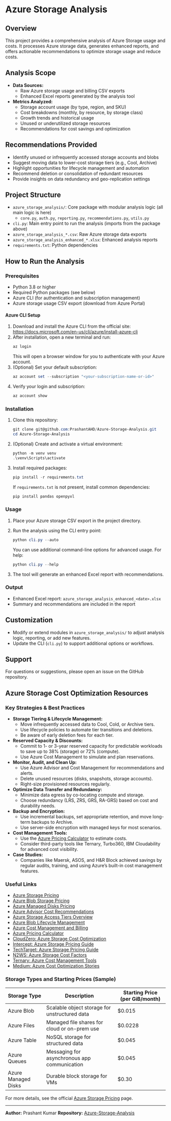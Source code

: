 # Azure Storage Analysis

## Overview
This project provides a comprehensive analysis of Azure Storage usage and costs. It processes Azure storage data, generates enhanced reports, and offers actionable recommendations to optimize storage usage and reduce costs.

## Analysis Scope
- **Data Sources:**
  - Raw Azure storage usage and billing CSV exports
   - Enhanced Excel reports generated by the analysis tool
- **Metrics Analyzed:**
  - Storage account usage (by type, region, and SKU)
  - Cost breakdowns (monthly, by resource, by storage class)
  - Growth trends and historical usage
  - Unused or underutilized storage resources
  - Recommendations for cost savings and optimization

## Recommendations Provided
- Identify unused or infrequently accessed storage accounts and blobs
- Suggest moving data to lower-cost storage tiers (e.g., Cool, Archive)
- Highlight opportunities for lifecycle management and automation
- Recommend deletion or consolidation of redundant resources
- Provide insights on data redundancy and geo-replication settings

## Project Structure
- `azure_storage_analysis/`: Core package with modular analysis logic (all main logic is here)
   - `core.py`, `auth.py`, `reporting.py`, `recommendations.py`, `utils.py`
- `cli.py`: Main entry point to run the analysis (imports from the package above)
- `azure_storage_analysis_*.csv`: Raw Azure storage data exports
- `azure_storage_analysis_enhanced_*.xlsx`: Enhanced analysis reports
- `requirements.txt`: Python dependencies

## How to Run the Analysis


### Prerequisites
- Python 3.8 or higher
- Required Python packages (see below)
- Azure CLI (for authentication and subscription management)
- Azure storage usage CSV export (download from Azure Portal)

#### Azure CLI Setup
1. Download and install the Azure CLI from the official site:
   https://docs.microsoft.com/en-us/cli/azure/install-azure-cli
2. After installation, open a new terminal and run:
   ```powershell
   az login
   ```
   This will open a browser window for you to authenticate with your Azure account.
3. (Optional) Set your default subscription:
   ```powershell
   az account set --subscription "<your-subscription-name-or-id>"
   ```
4. Verify your login and subscription:
   ```powershell
   az account show
   ```

### Installation
1. Clone this repository:
   ```powershell
   git clone git@github.com:PrashantAHD/Azure-Storage-Analysis.git
   cd Azure-Storage-Analysis
   ```
2. (Optional) Create and activate a virtual environment:
   ```powershell
   python -m venv venv
   .\venv\Scripts\activate
   ```
3. Install required packages:
   ```powershell
   pip install -r requirements.txt
   ```
   If `requirements.txt` is not present, install common dependencies:
   ```powershell
   pip install pandas openpyxl
   ```

### Usage
1. Place your Azure storage CSV export in the project directory.

2. Run the analysis using the CLI entry point:
   ```powershell
   python cli.py --auto
   ```
   You can use additional command-line options for advanced usage. For help:
   ```powershell
   python cli.py --help
   ```
3. The tool will generate an enhanced Excel report with recommendations.

### Output
- Enhanced Excel report: `azure_storage_analysis_enhanced_<date>.xlsx`
- Summary and recommendations are included in the report

## Customization
- Modify or extend modules in `azure_storage_analysis/` to adjust analysis logic, reporting, or add new features.
- Update the CLI (`cli.py`) to support additional options or workflows.

## Support
For questions or suggestions, please open an issue on the GitHub repository.

## Azure Storage Cost Optimization Resources

### Key Strategies & Best Practices
- **Storage Tiering & Lifecycle Management:**
  - Move infrequently accessed data to Cool, Cold, or Archive tiers.
  - Use lifecycle policies to automate tier transitions and deletions.
  - Be aware of early deletion fees for each tier.
- **Reserved Capacity & Discounts:**
  - Commit to 1- or 3-year reserved capacity for predictable workloads to save up to 38% (storage) or 72% (compute).
  - Use Azure Cost Management to simulate and plan reservations.
- **Monitor, Audit, and Clean Up:**
  - Use Azure Advisor and Cost Management for recommendations and alerts.
  - Delete unused resources (disks, snapshots, storage accounts).
  - Right-size provisioned resources regularly.
- **Optimize Data Transfer and Redundancy:**
  - Minimize data egress by co-locating compute and storage.
  - Choose redundancy (LRS, ZRS, GRS, RA-GRS) based on cost and durability needs.
- **Backup and Encryption:**
  - Use incremental backups, set appropriate retention, and move long-term backups to Archive.
  - Use server-side encryption with managed keys for most scenarios.
- **Cost Management Tools:**
  - Use the [Azure Pricing Calculator](https://azure.microsoft.com/en-us/pricing/calculator/) to estimate costs.
  - Consider third-party tools like Ternary, Turbo360, IBM Cloudability for advanced cost visibility.
- **Case Studies:**
  - Companies like Maersk, ASOS, and H&R Block achieved savings by regular audits, training, and using Azure’s built-in cost management features.

### Useful Links
- [Azure Storage Pricing](https://azure.microsoft.com/en-us/pricing/details/storage/)
- [Azure Blob Storage Pricing](https://azure.microsoft.com/en-us/pricing/details/storage/blobs/)
- [Azure Managed Disks Pricing](https://azure.microsoft.com/en-us/pricing/details/managed-disks/)
- [Azure Advisor Cost Recommendations](https://learn.microsoft.com/en-us/azure/advisor/advisor-reference-cost-recommendations)
- [Azure Storage Access Tiers Overview](https://learn.microsoft.com/en-us/azure/storage/blobs/access-tiers-overview)
- [Azure Blob Lifecycle Management](https://learn.microsoft.com/en-us/azure/storage/blobs/lifecycle-management-policy-access-tiers)
- [Azure Cost Management and Billing](https://learn.microsoft.com/en-us/azure/cost-management-billing/costs/overview-cost-management)
- [Azure Pricing Calculator](https://azure.microsoft.com/en-us/pricing/calculator/)
- [CloudZero: Azure Storage Cost Optimization](https://www.cloudzero.com/blog/azure-storage-cost-optimization/)
- [Intercept: Azure Storage Pricing Guide](https://intercept.cloud/en-gb/blogs/azure-storage-pricing)
- [TechTarget: Azure Storage Pricing Guide](https://www.techtarget.com/searchstorage/tip/A-guide-to-Microsoft-Azure-storage-pricing)
- [N2WS: Azure Storage Cost Factors](https://n2ws.com/blog/microsoft-azure-cloud-services/azure-storage-costs)
- [Ternary: Azure Cost Management Tools](https://ternary.app/blog/azure-cost-management-tools/)
- [Medium: Azure Cost Optimization Stories](https://medium.com/@NickHystax/get-inspired-cost-optimization-stories-of-ms-azure-customers-ddf7ebf97042)

### Storage Types and Starting Prices (Sample)
| Storage Type         | Description                                      | Starting Price (per GiB/month) |
|---------------------|--------------------------------------------------|-------------------------------|
| Azure Blob          | Scalable object storage for unstructured data    | $0.015                        |
| Azure Files         | Managed file shares for cloud or on-prem use     | $0.0228                       |
| Azure Table         | NoSQL storage for structured data                | $0.045                        |
| Azure Queues        | Messaging for asynchronous app communication     | $0.045                        |
| Azure Managed Disks | Durable block storage for VMs                    | $0.30                         |

For more details, see the official [Azure Storage Pricing](https://azure.microsoft.com/en-us/pricing/details/storage/) page.

---

**Author:** Prashant Kumar
**Repository:** [Azure-Storage-Analysis](https://github.com/PrashantAHD/Azure-Storage-Analysis)
